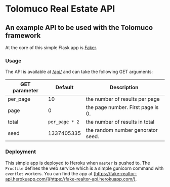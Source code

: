 # Tolomuco Real Estate API
## An example API to be used with the Tolomuco framework

At the core of this simple Flask app is [Faker](http://www.joke2k.net/faker/).


### Usage

The API is available at [/api/](/api/) and can take the following GET arguments:


GET parameter | Default        | Description
--------------|----------------|-----------------------------------
per_page      |10              | the number of results per page
page          | 0              | the page number. First page is 0.
total         | `per_page * 2` | the number of results in total
seed          | 1337405335     | the random number genorator seed.


### Deployment

This simple app is deployed to Heroku when `master` is pushed to. The
`Procfile` defines the web service which is a simple gunicorn command
with `eventlet` workers. You can find the app at
[https://fake-realtor-api.herokuapp.com/](https://fake-realtor-api.herokuapp.com/).
